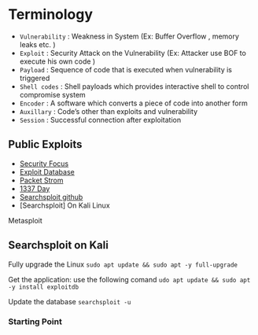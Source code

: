 # Terminology

* `Vulnerability` : Weakness in System (Ex: Buffer Overflow , memory leaks etc.
)
* `Exploit` : Security Attack on the Vulnerability (Ex: Attacker use BOF to
execute his own code )
* `Payload` : Sequence of code that is executed when vulnerability is
triggered
* `Shell codes` : Shell payloads which provides interactive shell to control
compromise system
* `Encoder` : A software which converts a piece of code into another form
* `Auxillary` : Code’s other than exploits and vulnerability
* `Session` : Successful connection after exploitation

## Public Exploits

* [Security Focus](https://www.securityfocus.com/)
* [Exploit Database](https://www.exploit-db.com/)
* [Packet Strom](https://packetstormsecurity.com/)
* [1337 Day](http://1337day.com/)
* [Searchsploit github](https://github.com/offensive-security/exploitdb)
* [Searchsploit] On Kali Linux


Metasploit

## Searchsploit on Kali

Fully upgrade the Linux
`sudo apt update && sudo apt -y full-upgrade`

Get the application: use the following comand
`udo apt update && sudo apt -y install exploitdb`

Update the database
`searchsploit -u`

### Starting Point
